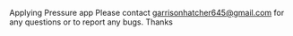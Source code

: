 Applying Pressure app
Please contact garrisonhatcher645@gmail.com for any questions or to report any bugs. Thanks
